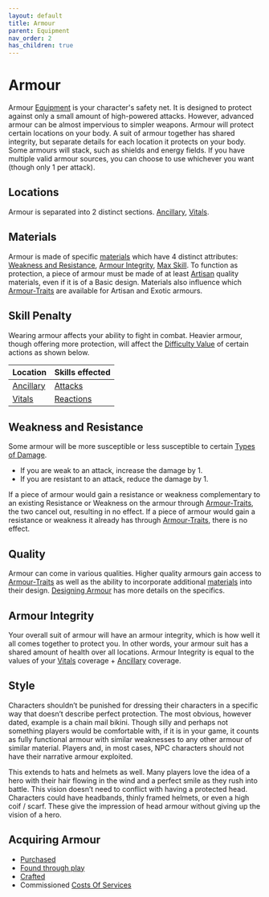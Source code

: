 ```yaml
---
layout: default
title: Armour
parent: Equipment
nav_order: 2
has_children: true
---
```

# Armour
Armour [Equipment](Equipment) is your character's safety net. It is designed to protect against only a small amount of high-powered attacks. However, advanced armour can be almost impervious to simpler weapons. Armour will protect certain locations on your body. A suit of armour together has shared integrity, but separate details for each location it protects on your body. Some armours will stack, such as shields and energy fields. If you have multiple valid armour sources, you can choose to use whichever you want (though only 1 per attack).

## Locations
Armour is separated into 2 distinct sections. [Ancillary](Injury#Ancillary), [Vitals](Injury#Vitals).

## Materials
Armour is made of specific [materials](Materials) which have 4 distinct attributes: [Weakness and Resistance](#Weakness%20and%20Resistance), [Armour Integrity](#Armour%20Integrity), [Max Skill](#Skill%20Penalty). To function as protection, a piece of armour must be made of at least [Artisan](Materials#Artisan) quality materials, even if it is of a Basic design. Materials also influence which [Armour-Traits](Armour-Traits) are available for Artisan and Exotic armours.

## Skill Penalty
Wearing armour affects your ability to fight in combat. Heavier armour, though offering more protection, will affect the [Difficulty Value](Terminology#Difficulty%20Value) of certain actions as shown below.

| Location                      | Skills effected                  |
| ----------------------------- | -------------------------------- |
| [Ancillary](Injury#Ancillary) | [Attacks](Terminology#Attack)    |
| [Vitals](Injury#Vitals)       | [Reactions](Terminology#Reaction) | 

## Weakness and Resistance
Some armour will be more susceptible or less susceptible to certain [Types of Damage](Injury#Types%20of%20Damage).
* If you are weak to an attack, increase the damage by 1.
* If you are resistant to an attack, reduce the damage by 1.

If a piece of armour would gain a resistance or weakness complementary to an existing Resistance or Weakness on the armour through [Armour-Traits](Armour-Traits), the two cancel out, resulting in no effect. If a piece of armour would gain a resistance or weakness it already has through [Armour-Traits](Armour-Traits), there is no effect. 

## Quality
Armour can come in various qualities. Higher quality armours gain access to [Armour-Traits](Armour-Traits) as well as the ability to incorporate additional [materials](materials) into their design. [Designing Armour](Designing-Armour) has more details on the specifics.

## Armour Integrity
Your overall suit of armour will have an armour integrity, which is how well it all comes together to protect you. In other words, your armour suit has a shared amount of health over all locations. Armour Integrity is equal to the values of your [Vitals](Injury#Vitals) coverage + [Ancillary](Injury#Ancillary) coverage. 

## Style
Characters shouldn’t be punished for dressing their characters in a specific way that doesn’t describe perfect protection. The most obvious, however dated, example is a chain mail bikini. Though silly and perhaps not something players would be comfortable with, if it is in your game, it counts as fully functional armour with similar weaknesses to any other armour of similar material. Players and, in most cases, NPC characters should not have their narrative armour exploited.  

This extends to hats and helmets as well. Many players love the idea of a hero with their hair flowing in the wind and a perfect smile as they rush into battle. This vision doesn’t need to conflict with having a protected head. Characters could have headbands, thinly framed helmets, or even a high coif / scarf. These give the impression of head armour without giving up the vision of a hero.

## Acquiring Armour
* [Purchased](Example-Armour)
* [Found through play](Equipment#Looting)
* [Crafted](Designing-Armour)
* Commissioned [Costs Of Services](Services#Costs%20Of%20Services)
